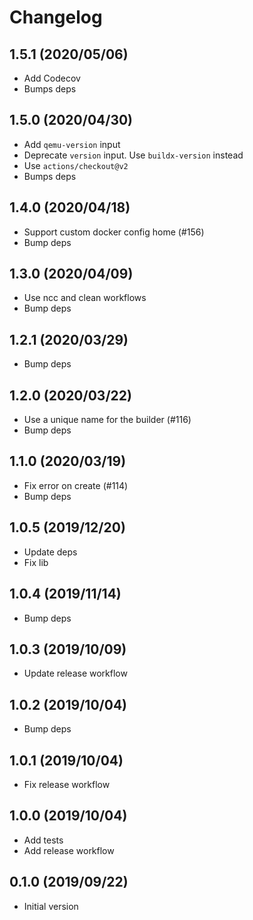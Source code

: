 # Changelog

## 1.5.1 (2020/05/06)

* Add Codecov
* Bumps deps

## 1.5.0 (2020/04/30)

* Add `qemu-version` input
* Deprecate `version` input. Use `buildx-version` instead
* Use `actions/checkout@v2`
* Bumps deps

## 1.4.0 (2020/04/18)

* Support custom docker config home (#156)
* Bump deps

## 1.3.0 (2020/04/09)

* Use ncc and clean workflows
* Bump deps

## 1.2.1 (2020/03/29)

* Bump deps

## 1.2.0 (2020/03/22)

* Use a unique name for the builder (#116)
* Bump deps

## 1.1.0 (2020/03/19)

* Fix error on create (#114)
* Bump deps

## 1.0.5 (2019/12/20)

* Update deps
* Fix lib

## 1.0.4 (2019/11/14)

* Bump deps

## 1.0.3 (2019/10/09)

* Update release workflow

## 1.0.2 (2019/10/04)

* Bump deps

## 1.0.1 (2019/10/04)

* Fix release workflow

## 1.0.0 (2019/10/04)

* Add tests
* Add release workflow

## 0.1.0 (2019/09/22)

* Initial version

